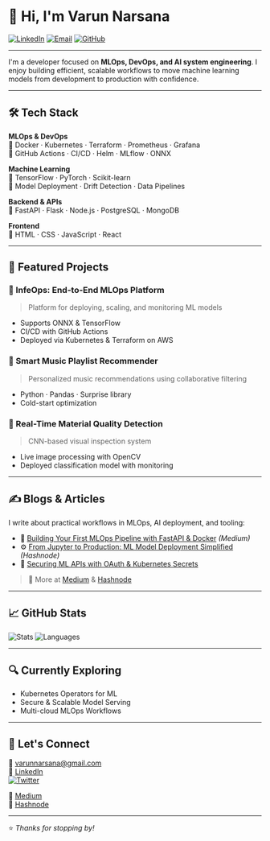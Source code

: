 # 👋 Hi, I'm Varun Narsana

[![LinkedIn](https://img.shields.io/badge/LinkedIn-blue?style=flat&logo=linkedin&labelColor=blue)](https://www.linkedin.com/in/varun-narsana)
[![Email](https://img.shields.io/badge/Email-varunnarsana@gmail.com-red?style=flat&logo=gmail&logoColor=white)](mailto:varunvn353@gmail.com)
[![GitHub](https://img.shields.io/github/followers/your-username?label=Follow&style=social)](https://github.com/varunnarsana)

---

I'm a developer focused on **MLOps, DevOps, and AI system engineering**. I enjoy building efficient, scalable workflows to move machine learning models from development to production with confidence.

---

## 🛠️ Tech Stack

**MLOps & DevOps**  
🔹 Docker · Kubernetes · Terraform · Prometheus · Grafana  
🔹 GitHub Actions · CI/CD · Helm · MLflow · ONNX  

**Machine Learning**  
🔹 TensorFlow · PyTorch · Scikit-learn  
🔹 Model Deployment · Drift Detection · Data Pipelines  

**Backend & APIs**  
🔹 FastAPI · Flask · Node.js · PostgreSQL · MongoDB  

**Frontend**  
🔹 HTML · CSS · JavaScript · React  

---

## 💼 Featured Projects

### 🔧 InfeOps: End-to-End MLOps Platform  
> Platform for deploying, scaling, and monitoring ML models  
- Supports ONNX & TensorFlow  
- CI/CD with GitHub Actions  
- Deployed via Kubernetes & Terraform on AWS

### 🎵 Smart Music Playlist Recommender  
> Personalized music recommendations using collaborative filtering  
- Python · Pandas · Surprise library  
- Cold-start optimization

### 🧪 Real-Time Material Quality Detection  
> CNN-based visual inspection system  
- Live image processing with OpenCV  
- Deployed classification model with monitoring

---

## ✍️ Blogs & Articles

I write about practical workflows in MLOps, AI deployment, and tooling:

- 📘 [Building Your First MLOps Pipeline with FastAPI & Docker](https://medium.com/@varunnarsana) *(Medium)*
- ⚙️ [From Jupyter to Production: ML Model Deployment Simplified](https://varunnarsana.hashnode.dev) *(Hashnode)*
- 🔐 [Securing ML APIs with OAuth & Kubernetes Secrets](https://medium.com/@varunnarsana)

> 🔗 More at [Medium](https://medium.com/@varunnarsana) & [Hashnode](https://varunnarsana.hashnode.dev)

---

## 📈 GitHub Stats

![Stats](https://github-readme-stats.vercel.app/api?username=varunnarsna&show_icons=true&theme=radical)
![Languages](https://github-readme-stats.vercel.app/api/top-langs/?username=varunnarsna&layout=compact&theme=radical)

---

## 🔍 Currently Exploring
- Kubernetes Operators for ML  
- Secure & Scalable Model Serving  
- Multi-cloud MLOps Workflows

---

## 🤝 Let's Connect

📧 varunnarsana@gmail.com  
💼 [LinkedIn](https://www.linkedin.com/in/varun-narsana)  
[![Twitter](https://img.shields.io/badge/Twitter-1DA1F2?style=flat&logo=twitter&logoColor=white)](https://twitter.com/varunnarsana)

📰 [Medium](https://medium.com/@varunnarsana)  
📓 [Hashnode](https://varunnarsana.hashnode.dev)

---

⭐️ *Thanks for stopping by!*
